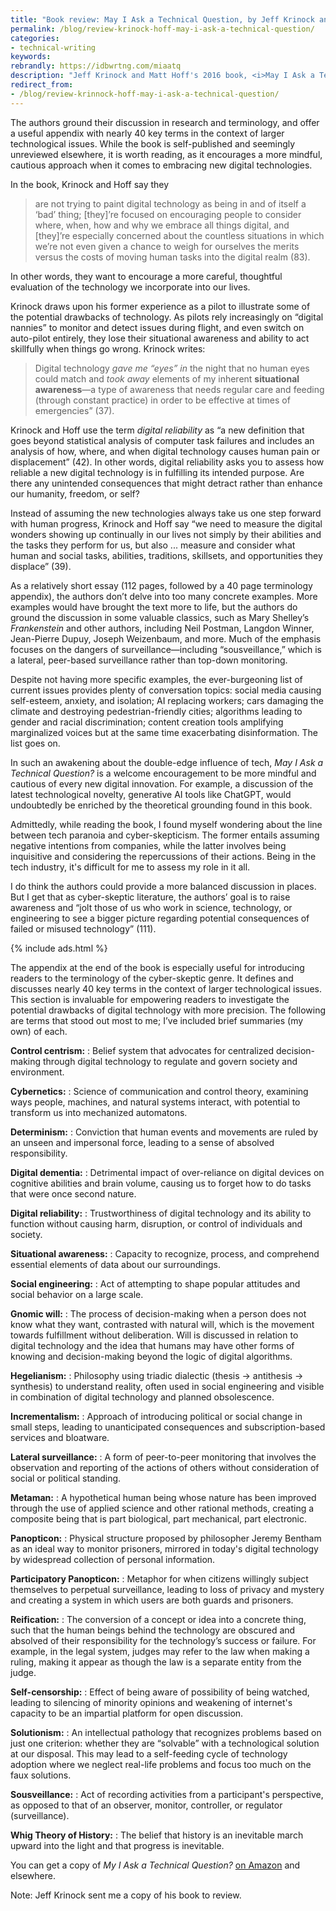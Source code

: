 ```yaml
---
title: "Book review: May I Ask a Technical Question, by Jeff Krinock and Matt Hoff"
permalink: /blog/review-krinock-hoff-may-i-ask-a-technical-question/
categories:
- technical-writing
keywords:
rebrandly: https://idbwrtng.com/miaatq
description: "Jeff Krinock and Matt Hoff's 2016 book, <i>May I Ask a Technical Question? Questions about digital reliability each of us should ask</i>, provides an essential addition to the growing cyber-skeptic genre. The authors don't aim to vilify digital technology, but rather to encourage readers to thoughtfully consider the costs and benefits of each innovation."
redirect_from:
- /blog/review-krinnock-hoff-may-i-ask-a-technical-question/
---
```


The authors ground their discussion in research and terminology, and offer a useful appendix with nearly 40 key terms in the context of larger technological issues. While the book is self-published and seemingly unreviewed elsewhere, it is worth reading, as it encourages a more mindful, cautious approach when it comes to embracing new digital technologies.

In the book, Krinock and Hoff say they 

> are not trying to paint digital technology as being in and of itself a ‘bad’ thing; [they]’re focused on encouraging people to consider where, when, how and why we embrace all things digital, and [they]’re especially concerned about the countless situations in which we’re not even given a chance to weigh for ourselves the merits versus the costs of moving human tasks into the digital realm (83). 

In other words, they want to encourage a more careful, thoughtful evaluation of the technology we incorporate into our lives.

Krinock draws upon his former experience as a pilot to illustrate some of the potential drawbacks of technology. As pilots rely increasingly on “digital nannies” to monitor and detect issues during flight, and even switch on auto-pilot entirely, they lose their situational awareness and ability to act skillfully when things go wrong. Krinock writes:

> Digital technology _gave me “eyes” in_ the night that no human eyes could match and _took away_ elements of my inherent **situational awareness**&mdash;a type of awareness that needs regular care and feeding (through constant practice) in order to be effective at times of emergencies” (37).

Krinock and Hoff use the term _digital reliability_ as “a new definition that goes beyond statistical analysis of computer task failures and includes an analysis of how, where, and when digital technology causes human pain or displacement” (42). In other words, digital reliability asks you to assess how reliable a new digital technology is in fulfilling its intended purpose. Are there any unintended consequences that might detract rather than enhance our humanity, freedom, or self? 

Instead of assuming the new technologies always take us one step forward with human progress, Krinock and Hoff say “we need to measure the digital wonders showing up continually in our lives not simply by their abilities and the tasks they perform for us, but also ... measure and consider what human and social tasks, abilities, traditions, skillsets, and opportunities they displace” (39).

As a relatively short essay (112 pages, followed by a 40 page terminology appendix), the authors don’t delve into too many concrete examples. More examples would have brought the text more to life, but the authors do ground the discussion in some valuable classics, such as Mary Shelley’s _Frankenstein_ and other authors, including Neil Postman, Langdon Winner, Jean-Pierre Dupuy, Joseph Weizenbaum, and more. Much of the emphasis focuses on the dangers of surveillance—including “sousveillance,” which is a lateral, peer-based surveillance rather than top-down monitoring.

Despite not having more specific examples, the ever-burgeoning list of current issues provides plenty of conversation topics: social media causing self-esteem, anxiety, and isolation; AI replacing workers; cars damaging the climate and destroying pedestrian-friendly cities; algorithms leading to gender and racial discrimination; content creation tools amplifying marginalized voices but at the same time exacerbating disinformation. The list goes on.

In such an awakening about the double-edge influence of tech, _May I Ask a Technical Question?_ is a welcome encouragement to be more mindful and cautious of every new digital innovation. For example, a discussion of the latest technological novelty, generative AI tools like ChatGPT, would undoubtedly be enriched by the theoretical grounding found in this book.

Admittedly, while reading the book, I found myself wondering about the line between tech paranoia and cyber-skepticism. The former entails assuming negative intentions from companies, while the latter involves being inquisitive and considering the repercussions of their actions. Being in the tech industry, it's difficult for me to assess my role in it all.

I do think the authors could provide a more balanced discussion in places. But I get that as cyber-skeptic literature, the authors’ goal is to raise awareness and “jolt those of us who work in science, technology, or engineering to see a bigger picture regarding potential consequences of failed or misused technology” (111).

{% include ads.html %}

The appendix at the end of the book is especially useful for introducing readers to the terminology of the cyber-skeptic genre. It defines and discusses nearly 40 key terms in the context of larger technological issues. This section is invaluable for empowering readers to investigate the potential drawbacks of digital technology with more precision. The following are terms that stood out most to me; I’ve included brief summaries (my own) of each.

**Control centrism:** 
: Belief system that advocates for centralized decision-making through digital technology to regulate and govern society and environment.

**Cybernetics:** 
: Science of communication and control theory, examining ways people, machines, and natural systems interact, with potential to transform us into mechanized automatons.

**Determinism:** 
: Conviction that human events and movements are ruled by an unseen and impersonal force, leading to a sense of absolved responsibility.

**Digital dementia:** 
: Detrimental impact of over-reliance on digital devices on cognitive abilities and brain volume, causing us to forget how to do tasks that were once second nature.

**Digital reliability:** 
: Trustworthiness of digital technology and its ability to function without causing harm, disruption, or control of individuals and society.

**Situational awareness:** 
: Capacity to recognize, process, and comprehend essential elements of data about our surroundings.

**Social engineering:** 
: Act of attempting to shape popular attitudes and social behavior on a large scale.

**Gnomic will:** 
: The process of decision-making when a person does not know what they want, contrasted with natural will, which is the movement towards fulfillment without deliberation. Will is discussed in relation to digital technology and the idea that humans may have other forms of knowing and decision-making beyond the logic of digital algorithms.

**Hegelianism:** 
: Philosophy using triadic dialectic (thesis → antithesis → synthesis) to understand reality, often used in social engineering and visible in combination of digital technology and planned obsolescence.

**Incrementalism:** 
: Approach of introducing political or social change in small steps, leading to unanticipated consequences and subscription-based services and bloatware.

**Lateral surveillance:** 
: A form of peer-to-peer monitoring that involves the observation and reporting of the actions of others without consideration of social or political standing.

**Metaman:** 
: A hypothetical human being whose nature has been improved through the use of applied science and other rational methods, creating a composite being that is part biological, part mechanical, part electronic.

**Panopticon:** 
: Physical structure proposed by philosopher Jeremy Bentham as an ideal way to monitor prisoners, mirrored in today's digital technology by widespread collection of personal information.

**Participatory Panopticon:** 
: Metaphor for when citizens willingly subject themselves to perpetual surveillance, leading to loss of privacy and mystery and creating a system in which users are both guards and prisoners.

**Reification:** 
: The conversion of a concept or idea into a concrete thing, such that the human beings behind the technology are obscured and absolved of their responsibility for the technology’s success or failure. For example, in the legal system, judges may refer to the law when making a ruling, making it appear as though the law is a separate entity from the judge. 

**Self-censorship:** 
: Effect of being aware of possibility of being watched, leading to silencing of minority opinions and weakening of internet's capacity to be an impartial platform for open discussion.

**Solutionism:** 
: An intellectual pathology that recognizes problems based on just one criterion: whether they are “solvable” with a technological solution at our disposal. This may lead to a self-feeding cycle of technology adoption where we neglect real-life problems and focus too much on the faux solutions. 

**Sousveillance:** 
: Act of recording activities from a participant's perspective, as opposed to that of an observer, monitor, controller, or regulator (surveillance).

**Whig Theory of History:** 
: The belief that history is an inevitable march upward into the light and that progress is inevitable. 

You can get a copy of _My I Ask a Technical Question?_ [on Amazon](https://www.amazon.com/May-ask-Technical-Question-Reliability/dp/0998331309) and elsewhere.

Note: Jeff Krinock sent me a copy of his book to review.
